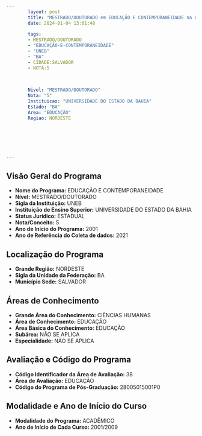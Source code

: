 ```yaml
---
        layout: post
        title: "MESTRADO/DOUTORADO em EDUCAÇÃO E CONTEMPORANEIDADE na UNEB  "
        date: 2024-01-04 13:01:48
     
        tags:
        - MESTRADO/DOUTORADO
        - "EDUCAÇÃO-E-CONTEMPORANEIDADE"
        - "UNEB"
        - "BA"
        - CIDADE:SALVADOR
        - NOTA:5
        
       

        Nivel: "MESTRADO/DOUTORADO"
        Nota: "5"
        Instituicao: "UNIVERSIDADE DO ESTADO DA BAHIA"
        Estado: "BA"
        Area: "EDUCAÇÃO"
        Regiao: NORDESTE
        
        
        
        
        
        
---
```

## Visão Geral do Programa
- **Nome do Programa:** EDUCAÇÃO E CONTEMPORANEIDADE
- **Nível:** MESTRADO/DOUTORADO
- **Sigla da Instituição:** UNEB
- **Instituição de Ensino Superior:** UNIVERSIDADE DO ESTADO DA BAHIA
- **Status Jurídico:** ESTADUAL
- **Nota/Conceito:** 5
- **Ano de Início do Programa:** 2001
- **Ano de Referência do Coleta de dados:** 2021

## Localização do Programa
- **Grande Região:** NORDESTE
- **Sigla da Unidade da Federação:** BA
- **Município Sede:** SALVADOR

## Áreas de Conhecimento
- **Grande Área do Conhecimento:** CIÊNCIAS HUMANAS
- **Área de Conhecimento:** EDUCAÇÃO
- **Área Básica do Conhecimento:** EDUCAÇÃO
- **Subárea:** NÃO SE APLICA
- **Especialidade:** NÃO SE APLICA

## Avaliação e Código do Programa
- **Código Identificador da Área de Avaliação:** 38
- **Área de Avaliação:** EDUCAÇÃO
- **Código do Programa de Pós-Graduação:** 28005015001P0


## Modalidade e Ano de Início do Curso
- **Modalidade do Programa:** ACADÊMICO
- **Ano de Início de Cada Curso:** 2001/2009
